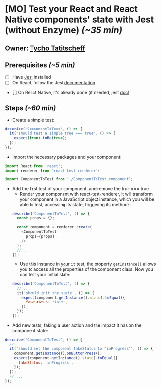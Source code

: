 # [MO] Test your React and React Native components' state with Jest (without Enzyme) *(~35 min)*

## Owner: [Tycho Tatitscheff](https://github.com/tychota)

## Prerequisites *(~5 min)*
- [ ] Have [Jest](https://facebook.github.io/jest/) installed
- [ ] On React, follow the Jest [documentation](https://facebook.github.io/jest/docs/en/tutorial-react.html#content)
- [ ] On React Native, it's already done (if needed, jest [doc](https://facebook.github.io/jest/docs/en/tutorial-react-native.html#content))

## Steps *(~60 min)*
- Create a simple test:
```javascript
describe('ComponentToTest', () => {
  it('should test a simple true === true', () => {
    expect(true).toBe(true);
  });
});
```
- Import the necessary packages and your component:
```javascript
import React from 'react';
import renderer from 'react-test-renderer';

import ComponentToTest from './ComponentToTest.component';
```
- Add the first test of your component, and remove the true === true
  - Render your component with react-test-renderer, it will transform your component in a JavaScript object instance, which you will be able to test, accessing its state, triggering its methods:
  ```javascript
  describe('ComponentToTest', () => {
    const props = {};

    const component = renderer.create(
      <ComponentToTest
        props={props}
      />
    );
    //...
  });
  ```
  - Use this instance in your `it` test, the property `getInstance()` allows you to access all the properties of the component class. Now you can test your initial state:
  ```javascript
  describe('ComponentToTest', () => {
    // ...
    it('should init the state', () => {
      expect(component.getInstance().state).toEqual({
        fakeStatus: 'init',
      });
    });
  });
  ```
- Add new tests, faking a user action and the impact it has on the component state:
```javascript
describe('ComponentToTest', () => {
  // ...
  it('should set the component fakeStatus to "inProgress"', () => {
    component.getInstance().onButtonPress();
    expect(component.getInstance().state).toEqual({
      fakeStatus: 'inProgress',
    });
  });
  // ...
});
```
